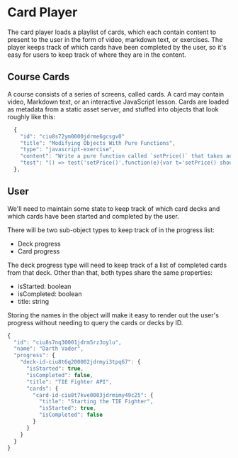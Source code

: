 # Card Player

The card player loads a playlist of cards, which each contain content to present to the user in the form of video, markdown text, or exercises. The player keeps track of which cards have been completed by the user, so it's easy for users to keep track of where they are in the content.

## Course Cards

A course consists of a series of screens, called cards. A card may contain video, Markdown text, or an interactive JavaScript lesson. Cards are loaded as metadata from a static asset server, and stuffed into objects that look roughly like this:

```js
  {
    "id": "ciu8s72ym0000jdrme6gcsgv0"
    "title": "Modifying Objects With Pure Functions",
    "type": "javascript-exercise",
    "content": "Write a pure function called `setPrice()` that takes an item object and a price and returns a new item object with the price property set, and all other properties unchanged. Signature: `setPrice(item: Object, price: Number) => item: Object`",
    "test": "() => test('setPrice()',function(e){var t='setPrice() should not change the original item.',i={name:'test',price:30},s=Object.assign({},i);setPrice(i,50);var a=i;e.deepEqual(a,s,t)});"
  },
```

## User

We'll need to maintain some state to keep track of which card decks and which cards have been started and completed by the user.

There will be two sub-object types to keep track of in the progress list:

* Deck progress
* Card progress

The deck progress type will need to keep track of a list of completed cards from that deck. Other than that, both types share the same properties:

* isStarted: boolean
* isCompleted: boolean
* title: string

Storing the names in the object will make it easy to render out the user's progress without needing to query the cards or decks by ID.

```js
{
  "id": "ciu8s7nq30001jdrm5rz3oylu",
  "name": "Darth Vader",
  "progress": {
    "deck-id-ciu8t6q200002jdrmyi3tpq67": {
      "isStarted": true,
      "isCompleted": false,
      "title": "TIE Fighter API",
      "cards": {
        "card-id-ciu8t7kve0003jdrmimy49c25": {
          "title": "Starting the TIE Fighter",
          "isStarted": true,
          "isCompleted": false
        }
      }
    }
  }
}
```
